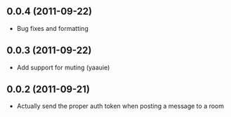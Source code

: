 ## 0.0.4 (2011-09-22)

* Bug fixes and formatting

## 0.0.3 (2011-09-22)

* Add support for muting (yaauie)

## 0.0.2 (2011-09-21)

* Actually send the proper auth token when posting a message to a room